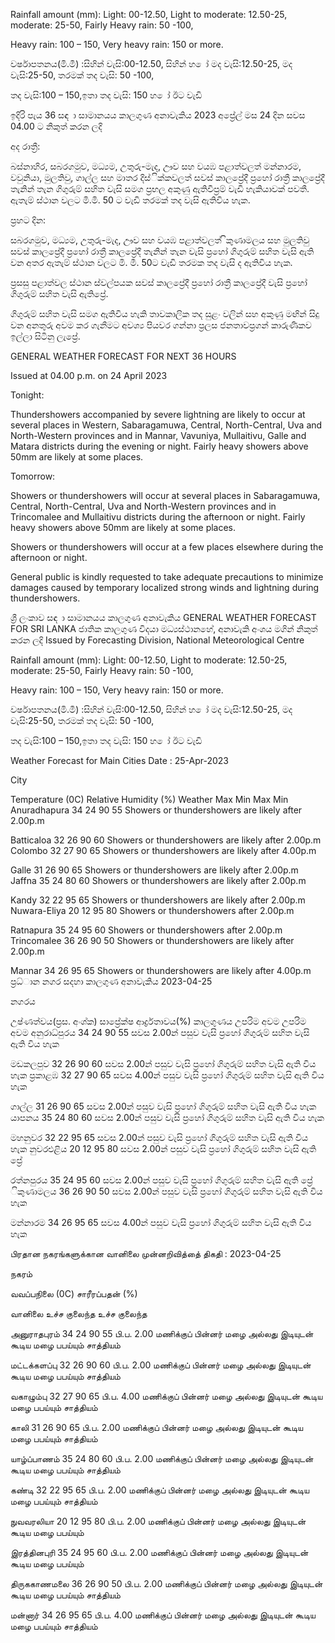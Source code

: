 Rainfall amount (mm): Light: 00-12.50, Light to moderate: 12.50-25, moderate: 25-50, Fairly Heavy rain: 50 -100,

Heavy rain: 100 – 150, Very heavy rain: 150 or more.

වර්ෂාපතනය(මි.මී) :සිහින් වැසි:00-12.50, සිහින් හ ෝ මද වැසි:12.50-25, මද වැසි:25-50, තරමක් තද වැසි: 50 -100,

තද වැසි:100 – 150,ඉතා තද වැසි: 150 හ ෝ ඊට වැඩි

ඉදිරි පැය 36 සඳ ා සාමානයය කාලගුණ අනාවැකිය 2023 අප්‍රේල් මස 24 දින සවස 04.00 ට නිකුත් කරන ලදි

අද රාත්‍රී:

බස්නාහිර, සබරගමුව, මධ්‍යම, උතුරු-මැද, ඌව සහ වයඹ පළාත්වලත් මන්නාරම, වවුනියා, මුලතිවු, ගාල්ල සහ මාතර දිස්ික්කවලත් සවස් කාලප්‍රේදී ප්‍රහෝ රාත්‍රී කාලප්‍රේදී තැනින් තැන ගිගුරුම් සහිත වැසි සමග ප්‍රභල අකුණු ඇතිවීප්‍රම් වැඩි හැකියාවක් පවතී. ඇතැම් ස්ථාන වලට මි.මි. 50 ට වැඩි තරමක් තද වැසි ඇතිවිය හැක.

ප්‍රහට දින:

සබරගමුව, මධ්‍යම, උතුරු-මැද, ඌව සහ වයඹ පළාත්වලත් ිකුණාමලය සහ මුලතිවු සවස් කාලප්‍රේදී ප්‍රහෝ රාත්‍රී කාලප්‍රේදී තැනින් තැන වැසි ප්‍රහෝ ගිගුරුම් සහිත වැසි ඇති වන අතර ඇතැම් ස්ථාන වලට මි. මී. 50ට වැඩි තරමක තද වැසි ද ඇතිවිය හැක.

ප්‍රසසු පළාත්වල ස්ථාන ස්වල්පයක සවස් කාලප්‍රේදී ප්‍රහෝ රාත්‍රී කාලප්‍රේදී වැසි ප්‍රහෝ ගිගුරුම් සහිත වැසි ඇතිප්‍රේ.

ගිගුරුම් සහිත වැසි සමග ඇතිවිය හැකි තාවකාලික තද සුළං වලින් සහ අකුණු මඟින් සිදු වන අනතුරු අවම කර ගැනීමට අවශ්‍ය පියවර ගන්නා ප්‍රලස ජනතාවප්‍රගන් කාරුණිකව ඉල්ලා සිටිනු ලැප්‍රේ.

GENERAL WEATHER FORECAST FOR NEXT 36 HOURS

Issued at 04.00 p.m. on 24 April 2023

Tonight:

Thundershowers accompanied by severe lightning are likely to occur at several places in Western, Sabaragamuwa, Central, North-Central, Uva and North-Western provinces and in Mannar, Vavuniya, Mullaitivu, Galle and Matara districts during the evening or night. Fairly heavy showers above 50mm are likely at some places.

Tomorrow:

Showers or thundershowers will occur at several places in Sabaragamuwa, Central, North-Central, Uva and North-Western provinces and in Trincomalee and Mullaitivu districts during the afternoon or night. Fairly heavy showers above 50mm are likely at some places.

Showers or thundershowers will occur at a few places elsewhere during the afternoon or night.

General public is kindly requested to take adequate precautions to minimize damages caused by temporary localized strong winds and lightning during thundershowers.

ශ්‍රී ලංකාව සඳ ා සාමානයය කාලගුණ අනාවැකිය GENERAL WEATHER FORECAST FOR SRI LANKA ජාතික කාලගුණ විදයා මධ්‍යස්ථානහේ, අනාවැකි අංශය මගින් නිකුත් කරන ලදි Issued by Forecasting Division, National Meteorological Centre

Rainfall amount (mm): Light: 00-12.50, Light to moderate: 12.50-25, moderate: 25-50, Fairly Heavy rain: 50 -100,

Heavy rain: 100 – 150, Very heavy rain: 150 or more.

වර්ෂාපතනය(මි.මී) :සිහින් වැසි:00-12.50, සිහින් හ ෝ මද වැසි:12.50-25, මද වැසි:25-50, තරමක් තද වැසි: 50 -100,

තද වැසි:100 – 150,ඉතා තද වැසි: 150 හ ෝ ඊට වැඩි

Weather Forecast for Main Cities Date : 25-Apr-2023

City

Temperature (0C) Relative Humidity (%) Weather Max Min Max Min Anuradhapura 34 24 90 55 Showers or thundershowers are likely after 2.00p.m

Batticaloa 32 26 90 60 Showers or thundershowers are likely after 2.00p.m Colombo 32 27 90 65 Showers or thundershowers are likely after 4.00p.m

Galle 31 26 90 65 Showers or thundershowers are likely after 2.00p.m Jaffna 35 24 80 60 Showers or thundershowers are likely after 2.00p.m

Kandy 32 22 95 65 Showers or thundershowers are likely after 2.00p.m Nuwara-Eliya 20 12 95 80 Showers or thundershowers after 2.00p.m

Ratnapura 35 24 95 60 Showers or thundershowers after 2.00p.m Trincomalee 36 26 90 50 Showers or thundershowers are likely after 2.00p.m

Mannar 34 26 95 65 Showers or thundershowers are likely after 4.00p.m ප්‍රධ්‍ාන නගර සදහා කාලගුණ අනාවැකිය 2023-04-25

නගරය

උෂ්ණත්වය(ප්‍රස. අංශ්‍ක) සාප්‍රේක්ෂ ආර්ද්‍රතාවය(%) කාලගුණය උපරිම අවම උපරිම අවම අනුරාධ්‍පුරය 34 24 90 55 සවස 2.00න් පසුව වැසි ප්‍රහෝ ගිගුරුම් සහිත වැසි ඇති විය හැක

මඩකලපුව 32 26 90 60 සවස 2.00න් පසුව වැසි ප්‍රහෝ ගිගුරුම් සහිත වැසි ඇති විය හැක ප්‍රකාළඹ 32 27 90 65 සවස 4.00න් පසුව වැසි ප්‍රහෝ ගිගුරුම් සහිත වැසි ඇති විය හැක

ගාල්ල 31 26 90 65 සවස 2.00න් පසුව වැසි ප්‍රහෝ ගිගුරුම් සහිත වැසි ඇති විය හැක යාපනය 35 24 80 60 සවස 2.00න් පසුව වැසි ප්‍රහෝ ගිගුරුම් සහිත වැසි ඇති විය හැක

මහනුවර 32 22 95 65 සවස 2.00න් පසුව වැසි ප්‍රහෝ ගිගුරුම් සහිත වැසි ඇති විය හැක නුවරඑළිය 20 12 95 80 සවස 2.00න් පසුව වැසි ප්‍රහෝ ගිගුරුම් සහිත වැසි ඇති ප්‍රේ

රත්නපුරය 35 24 95 60 සවස 2.00න් පසුව වැසි ප්‍රහෝ ගිගුරුම් සහිත වැසි ඇති ප්‍රේ ිකුණාමලය 36 26 90 50 සවස 2.00න් පසුව වැසි ප්‍රහෝ ගිගුරුම් සහිත වැසි ඇති විය හැක

මන්නාරම 34 26 95 65 සවස 4.00න් පසුව වැසි ප්‍රහෝ ගිගුරුම් සහිත වැසි ඇති විය හැක

பிரதான நகரங்களுக்கான வானிலை முன்னறிவித்தை் திகதி : 2023-04-25

நகரம்

வவப்பநிலை (0C) சாரீரப்பதன் (%)

வானிலை உச்ச குலைந்த உச்ச குலைந்த

அனுராதபுரம் 34 24 90 55 பி.ப. 2.00 மணிக்குப் பின்னர் மழை அல்லது இடியுடன் கூடிய மழை பபய்யும் சாத்தியம்

மட்டக்களப்பு 32 26 90 60 பி.ப. 2.00 மணிக்குப் பின்னர் மழை அல்லது இடியுடன் கூடிய மழை பபய்யும் சாத்தியம்

வகாழும்பு 32 27 90 65 பி.ப. 4.00 மணிக்குப் பின்னர் மழை அல்லது இடியுடன் கூடிய மழை பபய்யும் சாத்தியம்

காலி 31 26 90 65 பி.ப. 2.00 மணிக்குப் பின்னர் மழை அல்லது இடியுடன் கூடிய மழை பபய்யும் சாத்தியம்

யாழ்ப்பாணம் 35 24 80 60 பி.ப. 2.00 மணிக்குப் பின்னர் மழை அல்லது இடியுடன் கூடிய மழை பபய்யும் சாத்தியம்

கண்டி 32 22 95 65 பி.ப. 2.00 மணிக்குப் பின்னர் மழை அல்லது இடியுடன் கூடிய மழை பபய்யும் சாத்தியம்

நுவவரலியா 20 12 95 80 பி.ப. 2.00 மணிக்குப் பின்னர் மழை அல்லது இடியுடன் கூடிய மழை பபய்யும்

இரத்தினபுரி 35 24 95 60 பி.ப. 2.00 மணிக்குப் பின்னர் மழை அல்லது இடியுடன் கூடிய மழை பபய்யும்

திருககாணமலை 36 26 90 50 பி.ப. 2.00 மணிக்குப் பின்னர் மழை அல்லது இடியுடன் கூடிய மழை பபய்யும் சாத்தியம்

மன்னார் 34 26 95 65 பி.ப. 4.00 மணிக்குப் பின்னர் மழை அல்லது இடியுடன் கூடிய மழை பபய்யும் சாத்தியம்